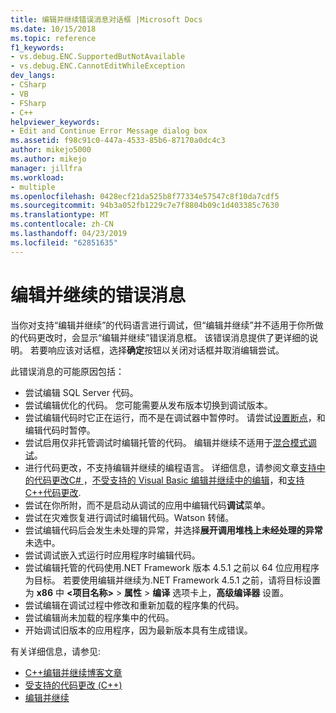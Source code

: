 ```yaml
---
title: 编辑并继续错误消息对话框 |Microsoft Docs
ms.date: 10/15/2018
ms.topic: reference
f1_keywords:
- vs.debug.ENC.SupportedButNotAvailable
- vs.debug.ENC.CannotEditWhileException
dev_langs:
- CSharp
- VB
- FSharp
- C++
helpviewer_keywords:
- Edit and Continue Error Message dialog box
ms.assetid: f98c91c0-447a-4533-85b6-87170a0dc4c3
author: mikejo5000
ms.author: mikejo
manager: jillfra
ms.workload:
- multiple
ms.openlocfilehash: 0428ecf21da525b8f77334e57547c8f10da7cdf5
ms.sourcegitcommit: 94b3a052fb1229c7e7f8804b09c1d403385c7630
ms.translationtype: MT
ms.contentlocale: zh-CN
ms.lasthandoff: 04/23/2019
ms.locfileid: "62851635"
---
```

# <a name="edit-and-continue-error-message"></a>编辑并继续的错误消息

当你对支持“编辑并继续”的代码语言进行调试，但“编辑并继续”并不适用于你所做的代码更改时，会显示“编辑并继续”错误消息框。 该错误消息提供了更详细的说明。 若要响应该对话框，选择**确定**按钮以关闭对话框并取消编辑尝试。

此错误消息的可能原因包括：

- 尝试编辑 SQL Server 代码。
- 尝试编辑优化的代码。 您可能需要从发布版本切换到调试版本。
- 尝试编辑代码时它正在运行，而不是在调试器中暂停时。 请尝试[设置断点](../debugger/using-breakpoints.md)，和编辑代码时暂停。
- 尝试启用仅非托管调试时编辑托管的代码。 编辑并继续不适用于[混合模式调试](../debugger/how-to-debug-in-mixed-mode.md)。
- 进行代码更改，不支持编辑并继续的编程语言。 详细信息，请参阅文章[支持中的代码更改C# ](supported-code-changes-csharp.md)，[不受支持的 Visual Basic 编辑并继续中的编辑](/visualstudio/debugger/supported-code-changes-csharp)，和[支持C++代码更改](supported-code-changes-cpp.md).
- 尝试在你所附，而不是启动从调试的应用中编辑代码**调试**菜单。
- 尝试在灾难恢复进行调试时编辑代码。Watson 转储。
- 尝试编辑代码后会发生未处理的异常，并选择**展开调用堆栈上未经处理的异常**未选中。
- 尝试调试嵌入式运行时应用程序时编辑代码。
- 尝试编辑托管的代码使用.NET Framework 版本 4.5.1 之前以 64 位应用程序为目标。 若要使用编辑并继续为.NET Framework 4.5.1 之前，请将目标设置为 **x86** 中 **\<项目名称>** > **属性** > **编译** 选项卡上，**高级编译器** 设置。
- 尝试编辑在调试过程中修改和重新加载的程序集的代码。
- 尝试编辑尚未加载的程序集中的代码。
- 开始调试旧版本的应用程序，因为最新版本具有生成错误。

有关详细信息，请参见:
- [C++编辑并继续博客文章](https://devblogs.microsoft.com/cppblog/c-edit-and-continue-in-visual-studio-2015-update-3/)
- [受支持的代码更改 (C++)](../debugger/supported-code-changes-cpp.md)
- [编辑并继续](../debugger/edit-and-continue.md)